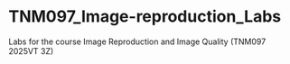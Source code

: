# TNM097_Image-reproduction_Labs
Labs for the course Image Reproduction and Image Quality (TNM097 2025VT 3Z)
